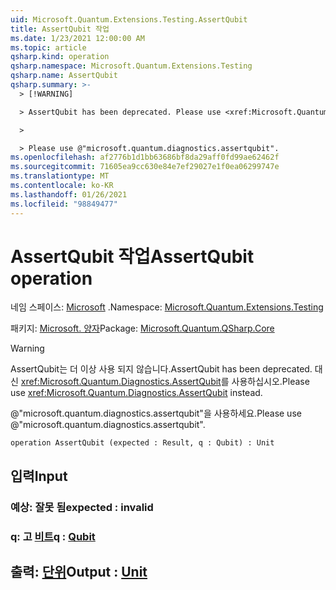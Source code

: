 ```yaml
---
uid: Microsoft.Quantum.Extensions.Testing.AssertQubit
title: AssertQubit 작업
ms.date: 1/23/2021 12:00:00 AM
ms.topic: article
qsharp.kind: operation
qsharp.namespace: Microsoft.Quantum.Extensions.Testing
qsharp.name: AssertQubit
qsharp.summary: >-
  > [!WARNING]

  > AssertQubit has been deprecated. Please use <xref:Microsoft.Quantum.Diagnostics.AssertQubit> instead.

  >

  > Please use @"microsoft.quantum.diagnostics.assertqubit".
ms.openlocfilehash: af2776b1d1bb63686bf8da29aff0fd99ae62462f
ms.sourcegitcommit: 71605ea9cc630e84e7ef29027e1f0ea06299747e
ms.translationtype: MT
ms.contentlocale: ko-KR
ms.lasthandoff: 01/26/2021
ms.locfileid: "98849477"
---
```

# <a name="assertqubit-operation"></a><span data-ttu-id="54c0c-102">AssertQubit 작업</span><span class="sxs-lookup"><span data-stu-id="54c0c-102">AssertQubit operation</span></span>

<span data-ttu-id="54c0c-103">네임 스페이스: [Microsoft](xref:Microsoft.Quantum.Extensions.Testing) .</span><span class="sxs-lookup"><span data-stu-id="54c0c-103">Namespace: [Microsoft.Quantum.Extensions.Testing](xref:Microsoft.Quantum.Extensions.Testing)</span></span>

<span data-ttu-id="54c0c-104">패키지: [Microsoft. 양자](https://nuget.org/packages/Microsoft.Quantum.QSharp.Core)</span><span class="sxs-lookup"><span data-stu-id="54c0c-104">Package: [Microsoft.Quantum.QSharp.Core](https://nuget.org/packages/Microsoft.Quantum.QSharp.Core)</span></span>


> [!WARNING]
> <span data-ttu-id="54c0c-105">AssertQubit는 더 이상 사용 되지 않습니다.</span><span class="sxs-lookup"><span data-stu-id="54c0c-105">AssertQubit has been deprecated.</span></span> <span data-ttu-id="54c0c-106">대신 <xref:Microsoft.Quantum.Diagnostics.AssertQubit>를 사용하십시오.</span><span class="sxs-lookup"><span data-stu-id="54c0c-106">Please use <xref:Microsoft.Quantum.Diagnostics.AssertQubit> instead.</span></span>
>
> <span data-ttu-id="54c0c-107">@"microsoft.quantum.diagnostics.assertqubit"을 사용하세요.</span><span class="sxs-lookup"><span data-stu-id="54c0c-107">Please use @"microsoft.quantum.diagnostics.assertqubit".</span></span>



```qsharp
operation AssertQubit (expected : Result, q : Qubit) : Unit
```


## <a name="input"></a><span data-ttu-id="54c0c-108">입력</span><span class="sxs-lookup"><span data-stu-id="54c0c-108">Input</span></span>

### <a name="expected--__invalidresult__"></a><span data-ttu-id="54c0c-109">예상: __잘못 <Result> 됨__</span><span class="sxs-lookup"><span data-stu-id="54c0c-109">expected : __invalid<Result>__</span></span>




### <a name="q--qubit"></a><span data-ttu-id="54c0c-110">q: 고 [비트](xref:microsoft.quantum.lang-ref.qubit)</span><span class="sxs-lookup"><span data-stu-id="54c0c-110">q : [Qubit](xref:microsoft.quantum.lang-ref.qubit)</span></span>





## <a name="output--unit"></a><span data-ttu-id="54c0c-111">출력: [단위](xref:microsoft.quantum.lang-ref.unit)</span><span class="sxs-lookup"><span data-stu-id="54c0c-111">Output : [Unit](xref:microsoft.quantum.lang-ref.unit)</span></span>

